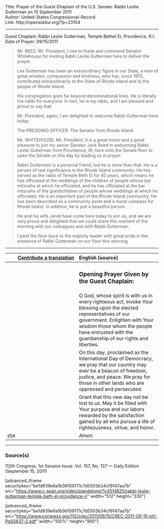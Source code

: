 <html>
<head></head>
<body>
Title: Prayer of the Guest Chaplain of the U.S. Senate: Rabbi Leslie Gutterman on 15 September 2011<br />
Author: United-States.Congressional-Record<br />
Link: http://opensiddur.org/?p=23104
<p />
<hr />

Guest Chaplain: Rabbi Leslie Gutterman, Temple Bethel El, Providence, R.I.
Date of Prayer: 09/15/2011

<blockquote>
Mr. REED. Mr. President, I rise to thank and commend Senator Whitehouse for inviting Rabbi Leslie Gutterman here to deliver the prayer.

Les Gutterman has been an extraordinary figure in our State, a man of great wisdom, compassion and kindness, who has, since 1970, contributed extraordinarily to the State of Rhode Island and to the people of Rhode Island.

His congregation goes far beyond denominational lines. He is literally the rabbi for everyone. In fact, he is my rabbi, and I am pleased and proud to say that.

Mr. President, again, I am delighted to welcome Rabbi Gutterman here today.

The PRESIDING OFFICER. The Senator from Rhode Island.

Mr. WHITEHOUSE. Mr. President, it is a great honor and a great pleasure to join my senior Senator Jack Reed in welcoming Rabbi Leslie Gutterman from Providence, RI, here onto the Senate floor to open the Senate on this day by leading us in prayer.

Rabbi Gutterman is a personal friend, but he is more than that. He is a person of real significance in the Rhode Island community. He has served as the rabbi of Temple Beth El for 40 years, which means he has officiated at the weddings of the children of people whose bar mitzvahs at which he officiated, and he has officiated at the bar mitzvahs of the grandchildren of people whose weddings at which he officiated. He is an important part of the Rhode Island community. He has been described as a community asset and a moral compass for Rhode Island. In addition, he is just a beautiful person.

He and his wife Janet have come here today to join us, and we are very proud and delighted that we could share this moment of the morning with our colleagues and with Rabbi Gutterman.

I yield the floor back to the majority leader with great pride in the presence of Rabbi Gutterman on our floor this morning.
</blockquote>

<hr />

<table style="margin-left: auto;margin-right: auto;" class="draggable">
<thead><tr><th id="x" style="text-align: right;"><a href="/contributing/upload/">Contribute a translation</a></th><th style="text-align: left;">English (source)</th></tr></thead>
<tbody>
<tr><td style="vertical-align:top;" width="46%">
<div class="liturgy"><span lang="he">

</span></div></td>
 
<td style="vertical-align:top;" width="53%">
<div class="english">
<h3>Opening Prayer Given by the Guest Chaplain:</h3>
</div></td></tr>


<tr><td style="vertical-align:top;" width="46%">
<div class="liturgy"><span lang="he">

</span></div></td>
 
<td style="vertical-align:top;" width="53%">
<div class="english">
O God, 
whose spirit is with us 
in every righteous act, 
invoke Your blessing upon 
the elected representatives of our government. 
Enlighten with Your wisdom 
those whom the people have entrusted 
with the guardianship of our rights and liberties.
</div></td></tr>


<tr><td style="vertical-align:top;" width="46%">
<div class="liturgy"><span lang="he">

</span></div></td>
 
<td style="vertical-align:top;" width="53%">
<div class="english">
On this day, 
proclaimed as the International Day of Democracy, 
we pray that our country may ever be 
a beacon of freedom, justice, and peace. 
We pray for those in other lands 
who are oppressed 
and persecuted.
</div></td></tr>


<tr><td style="vertical-align:top;" width="46%">
<div class="liturgy"><span lang="he">

</span></div></td>
 
<td style="vertical-align:top;" width="53%">
<div class="english">
Grant that this new day not be lost to us. 
May it be filled with Your purpose 
and our labors rewarded 
by the satisfaction gained 
by all who pursue a life of righteousness, 
virtue, 
and honor.
</div></td></tr>


<tr><td style="vertical-align:top;" width="46%">
<div class="liturgy"><span lang="he">
אָמֵן׃
</span></div></td>
 
<td style="vertical-align:top;" width="53%">
<div class="english">
<em>Amen.</em>
</div></td></tr>
</tbody></table>

<hr />

<h3>Source(s)</h3>

112th Congress, 1st Session
Issue: Vol. 157, No. 137 — Daily Edition (September 15, 2011)

[advanced_iframe securitykey="be1d939e6a1b36109171c7d5503b34cf9147aa7b" src="https://www.c-span.org/video/standalone/?c4514825/rabbi-leslie-gutterman-temple-beth-el-providence-ri" width="512" height="330"]

[advanced_iframe securitykey="be1d939e6a1b36109171c7d5503b34cf9147aa7b" src="https://www.congress.gov/112/crec/2011/09/15/CREC-2011-09-15-pt1-PgS5637-2.pdf" width="100%" height="900"]
</body>
</html>